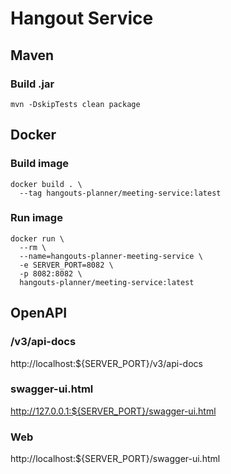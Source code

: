 # Hangout Service

## Maven

### Build .jar
```shell
mvn -DskipTests clean package
```

## Docker

### Build image
```shell
docker build . \
  --tag hangouts-planner/meeting-service:latest
```

### Run image
```shell
docker run \
  --rm \
  --name=hangouts-planner-meeting-service \
  -e SERVER_PORT=8082 \
  -p 8082:8082 \
  hangouts-planner/meeting-service:latest
```

## OpenAPI

### /v3/api-docs
http://localhost:${SERVER_PORT}/v3/api-docs   

### swagger-ui.html
http://127.0.0.1:${SERVER_PORT}/swagger-ui.html

### Web
http://localhost:${SERVER_PORT}/swagger-ui.html
